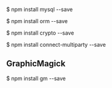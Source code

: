 
$ npm install mysql --save

$ npm install orm --save

$ npm install crypto --save

$ npm install connect-multiparty --save

## GraphicMagick
$ npm install gm --save